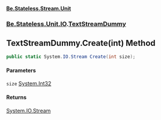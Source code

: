 #### [Be.Stateless.Stream.Unit](README.md 'README')
### [Be.Stateless.Unit.IO](Be.Stateless.Unit.IO.md 'Be.Stateless.Unit.IO').[TextStreamDummy](TextStreamDummy.md 'Be.Stateless.Unit.IO.TextStreamDummy')

## TextStreamDummy.Create(int) Method

```csharp
public static System.IO.Stream Create(int size);
```
#### Parameters

<a name='Be.Stateless.Unit.IO.TextStreamDummy.Create(int).size'></a>

`size` [System.Int32](https://docs.microsoft.com/en-us/dotnet/api/System.Int32 'System.Int32')

#### Returns
[System.IO.Stream](https://docs.microsoft.com/en-us/dotnet/api/System.IO.Stream 'System.IO.Stream')